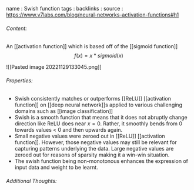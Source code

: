 name : Swish function
tags : 
backlinks : 
source : https://www.v7labs.com/blog/neural-networks-activation-functions#h1

###### Content:
An [[activation function]] which is based off of the [[sigmoid function]]
$$f(x) = x*sigmoid(x)$$

![[Pasted image 20221129133045.png]]


###### Properties:
- Swish consistently matches or outperforms [[ReLU]] [[activation function]] on [[deep neural network]]s applied to various challenging domains such as [[image classification]]
- Swish is a smooth function that means that it does not abruptly change direction like ReLU does near $x=0$. Rather, it smoothly bends from 0 towards values < 0 and then upwards again.  
-  Small negative values were zeroed out in [[ReLU]] [[activation function]]. However, those negative values may still be relevant for capturing patterns underlying the data. Large negative values are zeroed out for reasons of sparsity making it a win-win situation.  
-  The swish function being non-monotonous enhances the expression of input data and weight to be learnt.

###### Additional Thoughts:
